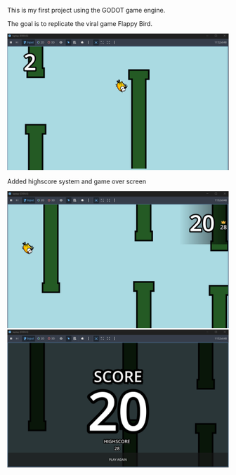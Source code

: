 This is my first project using the GODOT game engine.

The goal is to replicate the viral game Flappy Bird.

![alt text](https://github.com/BoredGorilla58/taptap/blob/main/screen_caps/screen_cap1.png)

Added highscore system and game over screen

![alt text](https://github.com/BoredGorilla58/taptap/blob/main/screen_caps/screen_cap2.png)
![alt text](https://github.com/BoredGorilla58/taptap/blob/main/screen_caps/screen_cap3.png)
